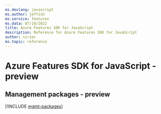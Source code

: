 ```yaml
---
ms.devlang: javascript
ms.author: jeffish
ms.service: features
ms.data: 07/19/2022
title: Azure Features SDK for JavaScript
description: Reference for Azure Features SDK for JavaScript
author: xirzec
ms.topic: reference
---
```

# Azure Features SDK for JavaScript - preview

## Management packages - preview
[!INCLUDE [mgmt-packages](features-mgmt-index.md)]
